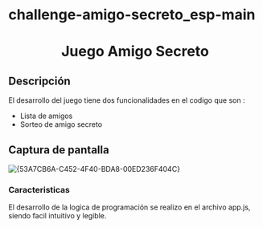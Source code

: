 # challenge-amigo-secreto_esp-main

<h1 align="center"> Juego Amigo Secreto </h1>

## Descripción

El desarrollo del juego tiene dos funcionalidades en el codigo que son : 
- Lista de amigos
- Sorteo de amigo secreto
  
## Captura de pantalla
![{53A7CB6A-C452-4F40-BDA8-00ED236F404C}](https://github.com/user-attachments/assets/7d11183a-31aa-4e75-906a-15f895789d04)


### Caracteristicas

El desarrollo de la logica de programación se realizo en el archivo app.js, siendo facil intuitivo y legible.
